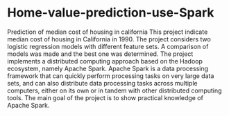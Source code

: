 # Home-value-prediction-use-Spark
Prediction of median cost of housing in california
This project indicate median cost of housing in California in 1990. The project considers two logistic regression models with different feature sets. A comparison of models was made and the best one was determined. The project implements a distributed computing approach based on the Hadoop ecosystem, namely Apache Spark. Apache Spark is a data processing framework that can quickly perform processing tasks on very large data sets, and can also distribute data processing tasks across multiple computers, either on its own or in tandem with other distributed computing tools. The main goal of the project is to show practical knowledge of Apache Spark.
